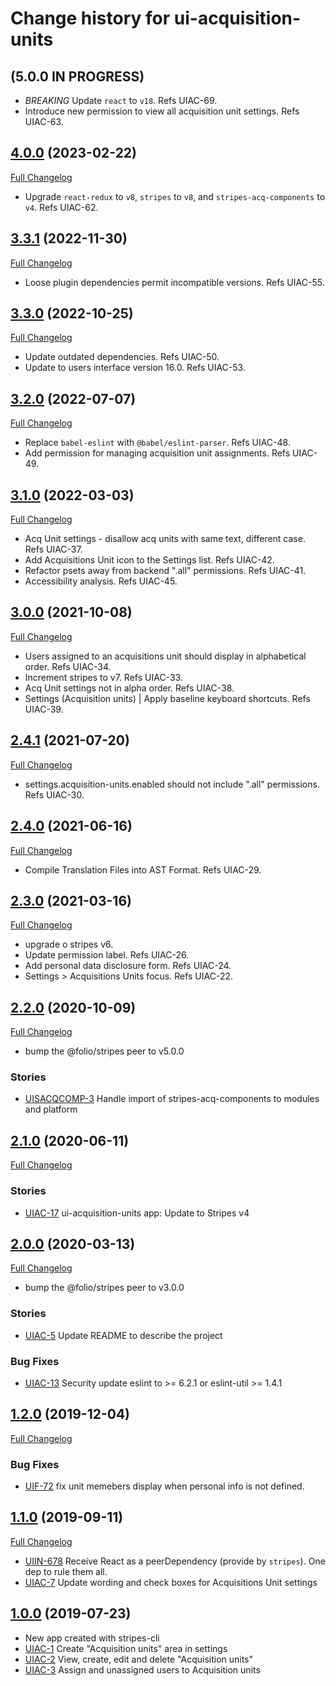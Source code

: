 # Change history for ui-acquisition-units

## (5.0.0 IN PROGRESS)
* *BREAKING* Update `react` to `v18`. Refs UIAC-69.
* Introduce new permission to view all acquisition unit settings. Refs UIAC-63.

## [4.0.0](https://github.com/folio-org/ui-acquisition-units/tree/v4.0.0) (2023-02-22)
[Full Changelog](https://github.com/folio-org/ui-acquisition-units/compare/v3.3.1...v4.0.0)

* Upgrade `react-redux` to `v8`, `stripes` to `v8`, and `stripes-acq-components` to `v4`. Refs UIAC-62.

## [3.3.1](https://github.com/folio-org/ui-acquisition-units/tree/v3.3.1) (2022-11-30)
[Full Changelog](https://github.com/folio-org/ui-acquisition-units/compare/v3.3.0...v3.3.1)

* Loose plugin dependencies permit incompatible versions. Refs UIAC-55.

## [3.3.0](https://github.com/folio-org/ui-acquisition-units/tree/v3.3.0) (2022-10-25)
[Full Changelog](https://github.com/folio-org/ui-acquisition-units/compare/v3.2.0...v3.3.0)

* Update outdated dependencies. Refs UIAC-50.
* Update to users interface version 16.0. Refs UIAC-53.

## [3.2.0](https://github.com/folio-org/ui-acquisition-units/tree/v3.2.0) (2022-07-07)
[Full Changelog](https://github.com/folio-org/ui-acquisition-units/compare/v3.1.0...v3.2.0)

* Replace `babel-eslint` with `@babel/eslint-parser`. Refs UIAC-48.
* Add permission for managing acquisition unit assignments. Refs UIAC-49.

## [3.1.0](https://github.com/folio-org/ui-acquisition-units/tree/v3.1.0) (2022-03-03)
[Full Changelog](https://github.com/folio-org/ui-acquisition-units/compare/v3.0.0...v3.1.0)

* Acq Unit settings - disallow acq units with same text, different case. Refs UIAC-37.
* Add Acquisitions Unit icon to the Settings list. Refs UIAC-42.
* Refactor psets away from backend ".all" permissions. Refs UIAC-41.
* Accessibility analysis. Refs UIAC-45.

## [3.0.0](https://github.com/folio-org/ui-acquisition-units/tree/v3.0.0) (2021-10-08)
[Full Changelog](https://github.com/folio-org/ui-acquisition-units/compare/v2.4.1...v3.0.0)

* Users assigned to an acquisitions unit should display in alphabetical order. Refs UIAC-34.
* Increment stripes to v7. Refs UIAC-33.
* Acq Unit settings not in alpha order. Refs UIAC-38.
* Settings (Acquisition units) | Apply baseline keyboard shortcuts. Refs UIAC-39.

## [2.4.1](https://github.com/folio-org/ui-acquisition-units/tree/v2.4.1) (2021-07-20)
[Full Changelog](https://github.com/folio-org/ui-acquisition-units/compare/v2.4.0...v2.4.1)

* settings.acquisition-units.enabled should not include ".all" permissions. Refs UIAC-30.

## [2.4.0](https://github.com/folio-org/ui-acquisition-units/tree/v2.4.0) (2021-06-16)
[Full Changelog](https://github.com/folio-org/ui-acquisition-units/compare/v2.3.0...v2.4.0)

* Compile Translation Files into AST Format. Refs UIAC-29.

## [2.3.0](https://github.com/folio-org/ui-acquisition-units/tree/v2.3.0) (2021-03-16)
[Full Changelog](https://github.com/folio-org/ui-acquisition-units/compare/v2.2.0...v2.3.0)

* upgrade o stripes v6.
* Update permission label. Refs UIAC-26.
* Add personal data disclosure form. Refs UIAC-24.
* Settings > Acquisitions Units focus. Refs UIAC-22.

## [2.2.0](https://github.com/folio-org/ui-acquisition-units/tree/v2.2.0) (2020-10-09)
[Full Changelog](https://github.com/folio-org/ui-acquisition-units/compare/v2.1.0...v2.2.0)

* bump the @folio/stripes peer to v5.0.0

### Stories
* [UISACQCOMP-3](https://issues.folio.org/browse/UISACQCOMP-3) Handle import of stripes-acq-components to modules and platform

## [2.1.0](https://github.com/folio-org/ui-acquisition-units/tree/v2.1.0) (2020-06-11)
[Full Changelog](https://github.com/folio-org/ui-acquisition-units/compare/v2.0.0...v2.1.0)

### Stories
* [UIAC-17](https://issues.folio.org/browse/UIAC-17) ui-acquisition-units app: Update to Stripes v4

## [2.0.0](https://github.com/folio-org/ui-acquisition-units/tree/v2.0.0) (2020-03-13)
[Full Changelog](https://github.com/folio-org/ui-acquisition-units/compare/v1.2.0...v2.0.0)

* bump the @folio/stripes peer to v3.0.0

### Stories
* [UIAC-5](https://issues.folio.org/browse/UIAC-5) Update README to describe the project

### Bug Fixes
* [UIAC-13](https://issues.folio.org/browse/UIAC-13) Security update eslint to >= 6.2.1 or eslint-util >= 1.4.1

## [1.2.0](https://github.com/folio-org/ui-acquisition-units/tree/v1.2.0) (2019-12-04)
[Full Changelog](https://github.com/folio-org/ui-acquisition-units/compare/v1.1.0...v1.2.0)

### Bug Fixes
* [UIF-72](https://issues.folio.org/browse/UIF-72) fix unit memebers display when personal info is not defined.

## [1.1.0](https://github.com/folio-org/ui-acquisition-units/tree/v1.1.0) (2019-09-11)
[Full Changelog](https://github.com/folio-org/ui-acquisition-units/compare/v1.0.0...v1.1.0)

* [UIIN-678](https://issues.folio.org/browse/UIIN-678) Receive React as a peerDependency (provide by `stripes`). One dep to rule them all.
* [UIAC-7](https://issues.folio.org/browse/UIAC-7) Update wording and check boxes for Acquisitions Unit settings

## [1.0.0](https://github.com/folio-org/ui-acquisition-units/tree/v1.0.0) (2019-07-23)

* New app created with stripes-cli
* [UIAC-1](https://issues.folio.org/browse/UIAC-1) Create "Acquisition units" area in settings
* [UIAC-2](https://issues.folio.org/browse/UIAC-2) View, create, edit and delete "Acquisition units"
* [UIAC-3](https://issues.folio.org/browse/UIAC-3) Assign and unassigned users to Acquisition units
